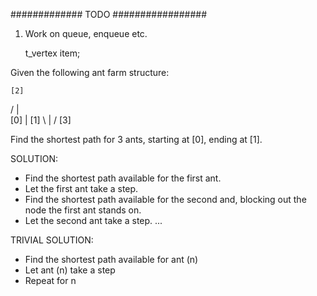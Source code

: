 ############# TODO	#################
1) Work on queue, enqueue etc.

	t_vertex item;

Given the following ant farm structure:

    [2]
   / | \
[0]  |  [1]
   \ | /
    [3]

Find the shortest path for 3 ants, starting at [0], ending at [1].

SOLUTION:
- Find the shortest path available for the first ant.
- Let the first ant take a step.
- Find the shortest path available for the second and, blocking out the node the first ant stands on.
- Let the second ant take a step.
... 

TRIVIAL SOLUTION:
- Find the shortest path available for ant (n)
- Let ant (n) take a step
- Repeat for n

